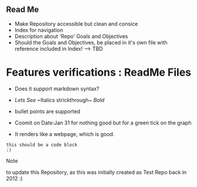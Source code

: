 ## Read Me 

- Make Repository accessible but clean and consice
- Index for navigation
- Description about 'Repo' Goals and Objectives
-  Should the Goals and Objectives, be placed in it's own file with reference included in Index! --> TBD




Features verifications : ReadMe Files
=======

 - Does it support markdown syntax?
 - *Lets See* ~Italics strickthrough~ _Bold_
 - bullet points are supported

 - Coomit on Date:Jan 31 for nothing good but for a green tick on the graph
 - It renders like a webpage, which is good.

```
this should be a code block 
:) 

```

> [!Note]
>  to update this Repository, as this was initially created as Test Repo back in 2012 :)
> 


